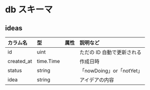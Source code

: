 # db スキーマ

## ideas

| カラム名   | 型        | 属性 | 説明など                   |
| :--------- | :-------- | :--- | :------------------------- |
| id         | uint      |      | ただの ID 自動で更新される |
| created_at | time.Time |      | 作成日時                   |
| status     | string    |      | 「nowDoing」or「notYet」   |
| idea       | string    |      | アイデアの内容             |
